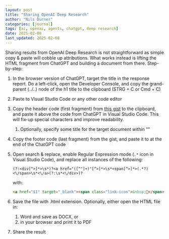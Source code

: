 ```yaml
---
layout: post
title: "Sharing OpenAI Deep Research"
author: "Nils Durner"
categories: [journal]
tags: [ai, openai, agents, chatgpt, deep research]
date: 2025-02-08
last_updated: 2025-02-08
---
```


Sharing results from OpenAI Deep Research is not straightforward as simple copy & paste will cobble up attributions. What works instead is lifting the HTML fragment from ChatGPT and building a document from there. Step-by-step:
1. In the browser version of ChatGPT, target the title in the response report. Do a left-click, open the Developer Console, and copy the grand-parent (../..) node of the h1 title to the clipboard (STRG + C or Cmd + C)
2. Paste to Visual Studio Code or any other code editor
3. Copy the header code (first fragment) from [this gist](https://gist.github.com/ndurner/422e22e49a717a46d67309c481c65d2d) to the clipboard, and paste it above the code from ChatGPT in Visual Studio Code. This will fix-up special characters and improve readability.
    1. Optionally, specify some title for the target document within "<title></title>"
4. Copy the footer code (last fragment) from the gist, and paste it to at the end of the ChatGPT code
5. Open search & replace, enable Regular Expression mode (`.*` icon in Visual Studio Code), and replace all instances of the following:

    ```regex
    (?:<div[^>]*>\s*)?<a href="([^"]+)"[^>]*>\s*<span[^>]*>(.*?)<\/span>\s*<\/a>(?:\s*<\/div>)?
    ```

    with:

    ```html
    <a href="$1" target="_blank"><span class="link-icon">&nbsp;🔗</span>$2</a>
    ```
6. Save the file with .html extension. Optionally, either open the HTML file in:
    1. Word and save as DOCX, or
    2. in your browser and print it to PDF
7. Share the result
